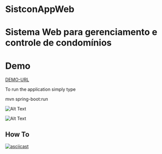 # SistconAppWeb
# Sistema Web para gerenciamento e controle de condomínios


# Demo
[DEMO-URL](https://floating-journey-79487.herokuapp.com/)

To run the application simply type

mvn spring-boot:run

![Alt Text](http://i66.tinypic.com/33mqyp3.jpg)

![Alt Text](http://i64.tinypic.com/33e4wfr.jpg)


## How To

[![asciicast](https://asciinema.org/a/gTDNMtXFJUzerix9SybU18lbx.png)](https://asciinema.org/a/gTDNMtXFJUzerix9SybU18lbx)
